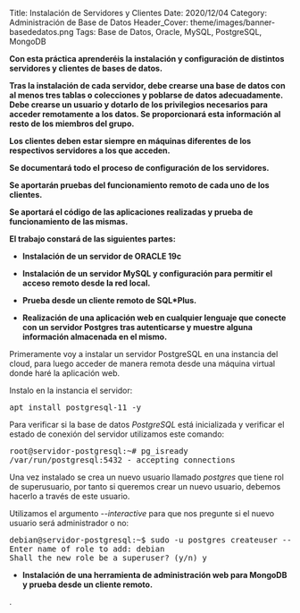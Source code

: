 Title: Instalación de Servidores y Clientes
Date: 2020/12/04
Category: Administración de Base de Datos
Header_Cover: theme/images/banner-basededatos.png
Tags: Base de Datos, Oracle, MySQL, PostgreSQL, MongoDB

**Con esta práctica aprenderéis la instalación y configuración de distintos servidores y clientes de bases de datos.**

**Tras la instalación de cada servidor,  debe crearse una base de datos con al menos tres tablas o colecciones y poblarse de datos adecuadamente. Debe crearse un usuario y dotarlo de los privilegios necesarios para acceder remotamente a los datos. Se proporcionará esta información al resto de los miembros del grupo.**

**Los clientes deben estar siempre en máquinas diferentes de los respectivos servidores a los que acceden.**

**Se documentará todo el proceso de configuración de los servidores.**

**Se aportarán pruebas del funcionamiento remoto de cada uno de los clientes.**

**Se aportará el código de las aplicaciones realizadas y prueba de funcionamiento de las mismas.**


**El trabajo constará de las siguientes partes:**

- **Instalación de un servidor de ORACLE 19c**



- **Instalación de un servidor MySQL  y configuración para permitir el acceso remoto desde la red local.**



- **Prueba desde un cliente remoto de SQL*Plus.**



- **Realización de una aplicación web en cualquier lenguaje que conecte con un servidor Postgres tras autenticarse y muestre alguna información almacenada en el mismo.**

Primeramente voy a instalar un servidor PostgreSQL en una instancia del cloud, para luego acceder de manera remota desde una máquina virtual donde haré la aplicación web.

Instalo en la instancia el servidor:

<pre>
apt install postgresql-11 -y
</pre>

Para verificar si la base de datos *PostgreSQL* está inicializada y verificar el estado de conexión del servidor utilizamos este comando:

<pre>
root@servidor-postgresql:~# pg_isready
/var/run/postgresql:5432 - accepting connections
</pre>

Una vez instalado se crea un nuevo usuario llamado *postgres* que tiene rol de superusuario, por tanto si queremos crear un nuevo usuario, debemos hacerlo a través de este usuario.

Utilizamos el argumento *--interactive* para que nos pregunte si el nuevo usuario será administrador o no:

<pre>
debian@servidor-postgresql:~$ sudo -u postgres createuser --interactive
Enter name of role to add: debian
Shall the new role be a superuser? (y/n) y
</pre>




- **Instalación de una herramienta de administración web para MongoDB y prueba desde un cliente remoto.**





























.
